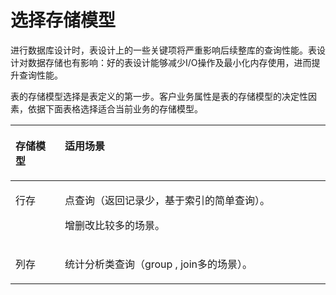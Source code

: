 # 选择存储模型<a name="ZH-CN_TOPIC_0245374551"></a>

进行数据库设计时，表设计上的一些关键项将严重影响后续整库的查询性能。表设计对数据存储也有影响：好的表设计能够减少I/O操作及最小化内存使用，进而提升查询性能。

表的存储模型选择是表定义的第一步。客户业务属性是表的存储模型的决定性因素，依据下面表格选择适合当前业务的存储模型。

<a name="zh-cn_topic_0237121516_zh-cn_topic_0076211991_zh-cn_topic_0071158045_table39547486"></a>
<table><thead align="left"><tr id="zh-cn_topic_0237121516_zh-cn_topic_0076211991_zh-cn_topic_0071158045_row59078165"><th class="cellrowborder" valign="top" width="15.65%" id="mcps1.1.3.1.1"><p id="zh-cn_topic_0237121516_zh-cn_topic_0076211991_zh-cn_topic_0071158045_p20602051"><a name="zh-cn_topic_0237121516_zh-cn_topic_0076211991_zh-cn_topic_0071158045_p20602051"></a><a name="zh-cn_topic_0237121516_zh-cn_topic_0076211991_zh-cn_topic_0071158045_p20602051"></a><strong id="zh-cn_topic_0237121516_zh-cn_topic_0076211991_b5354996163216"><a name="zh-cn_topic_0237121516_zh-cn_topic_0076211991_b5354996163216"></a><a name="zh-cn_topic_0237121516_zh-cn_topic_0076211991_b5354996163216"></a>存储模型</strong></p>
</th>
<th class="cellrowborder" valign="top" width="84.35000000000001%" id="mcps1.1.3.1.2"><p id="zh-cn_topic_0237121516_zh-cn_topic_0076211991_zh-cn_topic_0071158045_p53618895"><a name="zh-cn_topic_0237121516_zh-cn_topic_0076211991_zh-cn_topic_0071158045_p53618895"></a><a name="zh-cn_topic_0237121516_zh-cn_topic_0076211991_zh-cn_topic_0071158045_p53618895"></a><strong id="zh-cn_topic_0237121516_zh-cn_topic_0076211991_zh-cn_topic_0071158045_b12808013"><a name="zh-cn_topic_0237121516_zh-cn_topic_0076211991_zh-cn_topic_0071158045_b12808013"></a><a name="zh-cn_topic_0237121516_zh-cn_topic_0076211991_zh-cn_topic_0071158045_b12808013"></a>适用场景</strong></p>
</th>
</tr>
</thead>
<tbody><tr id="zh-cn_topic_0237121516_zh-cn_topic_0076211991_zh-cn_topic_0071158045_row30816121"><td class="cellrowborder" valign="top" width="15.65%" headers="mcps1.1.3.1.1 "><p id="zh-cn_topic_0237121516_zh-cn_topic_0076211991_zh-cn_topic_0071158045_p13077833"><a name="zh-cn_topic_0237121516_zh-cn_topic_0076211991_zh-cn_topic_0071158045_p13077833"></a><a name="zh-cn_topic_0237121516_zh-cn_topic_0076211991_zh-cn_topic_0071158045_p13077833"></a>行存</p>
</td>
<td class="cellrowborder" valign="top" width="84.35000000000001%" headers="mcps1.1.3.1.2 "><p id="zh-cn_topic_0237121516_zh-cn_topic_0076211991_zh-cn_topic_0071158045_p52671525"><a name="zh-cn_topic_0237121516_zh-cn_topic_0076211991_zh-cn_topic_0071158045_p52671525"></a><a name="zh-cn_topic_0237121516_zh-cn_topic_0076211991_zh-cn_topic_0071158045_p52671525"></a>点查询（返回记录少，基于索引的简单查询）。</p>
<p id="zh-cn_topic_0237121516_zh-cn_topic_0076211991_zh-cn_topic_0071158045_p4281684"><a name="zh-cn_topic_0237121516_zh-cn_topic_0076211991_zh-cn_topic_0071158045_p4281684"></a><a name="zh-cn_topic_0237121516_zh-cn_topic_0076211991_zh-cn_topic_0071158045_p4281684"></a>增删改比较多的场景。</p>
</td>
</tr>
<tr id="zh-cn_topic_0237121516_zh-cn_topic_0076211991_zh-cn_topic_0071158045_row38535158"><td class="cellrowborder" valign="top" width="15.65%" headers="mcps1.1.3.1.1 "><p id="zh-cn_topic_0237121516_zh-cn_topic_0076211991_zh-cn_topic_0071158045_p34340132"><a name="zh-cn_topic_0237121516_zh-cn_topic_0076211991_zh-cn_topic_0071158045_p34340132"></a><a name="zh-cn_topic_0237121516_zh-cn_topic_0076211991_zh-cn_topic_0071158045_p34340132"></a>列存</p>
</td>
<td class="cellrowborder" valign="top" width="84.35000000000001%" headers="mcps1.1.3.1.2 "><p id="zh-cn_topic_0237121516_zh-cn_topic_0076211991_zh-cn_topic_0071158045_p30087318"><a name="zh-cn_topic_0237121516_zh-cn_topic_0076211991_zh-cn_topic_0071158045_p30087318"></a><a name="zh-cn_topic_0237121516_zh-cn_topic_0076211991_zh-cn_topic_0071158045_p30087318"></a>统计分析类查询（group , join多的场景）。</p>
</td>
</tr>
</tbody>
</table>

